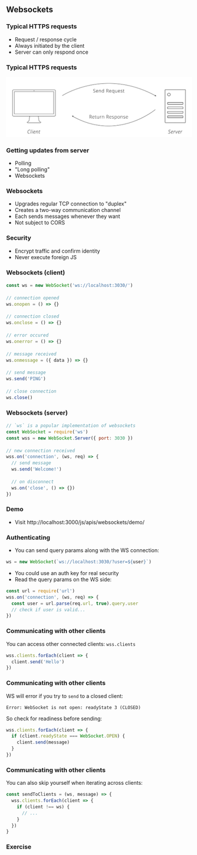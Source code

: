 ## Websockets

### Typical HTTPS requests

- Request / response cycle
- Always initiated by the client
- Server can only respond once

### Typical HTTPS requests

![](./images/request-response.png)

### Getting updates from server

- Polling
- "Long polling"
- Websockets

### Websockets

- Upgrades regular TCP connection to "duplex"
- Creates a two-way communication channel
- Each sends messages whenever they want
- Not subject to CORS

### Security

- Encrypt traffic and confirm identity
- Never execute foreign JS

### Websockets (client)

```javascript
const ws = new WebSocket('ws://localhost:3030/')

// connection opened
ws.onopen = () => {}

// connection closed
ws.onclose = () => {}

// error occured
ws.onerror = () => {}

// message received
ws.onmessage = ({ data }) => {}

// send message
ws.send('PING')

// close connection
ws.close()
```

### Websockets (server)

```javascript
// `ws` is a popular implementation of websockets
const WebSocket = require('ws')
const wss = new WebSocket.Server({ port: 3030 })

// new connection received
wss.on('connection', (ws, req) => {
  // send message
  ws.send('Welcome!')

  // on disconnect
  ws.on('close', () => {})
})
```

### Demo

- Visit http://localhost:3000/js/apis/websockets/demo/

### Authenticating

- You can send query params along with the WS connection:

```javascript
ws = new WebSocket(`ws://localhost:3030/?user=${user}`)
```

- You could use an auth key for real security
- Read the query params on the WS side:

```javascript
const url = require('url')
wss.on('connection', (ws, req) => {
  const user = url.parse(req.url, true).query.user
  // check if user is valid...
})
```

### Communicating with other clients

You can access other connected clients: `wss.clients`

```javascript
wss.clients.forEach(client => {
  client.send('Hello')
})
```

### Communicating with other clients

WS will error if you try to `send` to a closed client:

```
Error: WebSocket is not open: readyState 3 (CLOSED)
```

So check for readiness before sending:

```javascript
wss.clients.forEach(client => {
  if (client.readyState === WebSocket.OPEN) {
    client.send(message)
  }
})
```

### Communicating with other clients

You can also skip yourself when iterating across clients:

```javascript
const sendToClients = (ws, message) => {
  wss.clients.forEach(client => {
    if (client !== ws) {
      // ...
    }
  })
}
```

### Exercise






